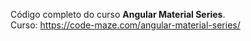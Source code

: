Código completo do curso **Angular Material Series**.                               
Curso: https://code-maze.com/angular-material-series/                                        


